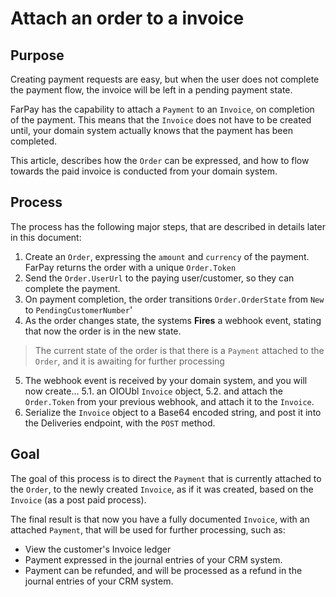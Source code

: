 # Attach an order to a invoice

## Purpose

Creating payment requests are easy, but when the user does not complete the payment flow,
the invoice will be left in a pending payment state.

FarPay has the capability to attach a `Payment` to an `Invoice`, on completion of the payment.
This means that the `Invoice` does not have to be created until, your domain system actually knows
that the payment has been completed.

This article, describes how the `Order` can be expressed, and how to flow towards the paid invoice
is conducted from your domain system.

## Process

The process has the following major steps, that are described in details later in this document:

1. Create an `Order`, expressing the `amount` and `currency` of the payment. FarPay returns the order with a unique
   `Order.Token`
2. Send the `Order.UserUrl` to the paying user/customer, so they can complete the payment.
3. On payment completion, the order transitions `Order.OrderState` from `New` to `PendingCustomerNumber`'
4. As the order changes state, the systems **Fires** a webhook event, stating that now the order is in the new state.

> The current state of the order is that there is a `Payment` attached to the `Order`, and it is awaiting for further
> processing

5. The webhook event is received by your domain system, and you will now create...
   5.1. an OIOUbl `Invoice` object,
   5.2. and attach the `Order.Token` from your previous webhook, and attach it to the `Invoice`.
6. Serialize the `Invoice` object to a Base64 encoded string, and post it into the Deliveries endpoint, with the `POST`
   method.

## Goal

The goal of this process is to direct the `Payment` that is currently attached to the `Order`, to the newly created
`Invoice`, as if
it was created, based on the `Invoice` (as a post paid process).

The final result is that now you have a fully documented `Invoice`, with an attached `Payment`, that will be used for
further processing, such as:

* View the customer's Invoice ledger
* Payment expressed in the journal entries of your CRM system.
* Payment can be refunded, and will be processed as a refund in the journal entries of your CRM system.

